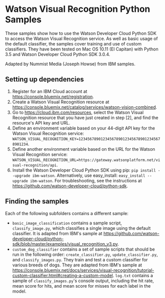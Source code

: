# Watson Visual Recognition Python Samples

These samples show how to use the Watson Developer Cloud Python SDK to access the Watson Visual Recognition service.  As well as basic usage of the default classifier, the samples cover training and use of custom classifiers.  They have been tested on Mac OS 10.11 (El Capitan) with Python 3.5 and Watson Developer Cloud Python SDK 3.0.4.

Adapted by Nummist Media (Joseph Howse) from IBM samples.

## Setting up dependencies

1. Register for an IBM Cloud account at https://console.bluemix.net/registration.
2. Create a Watson Visual Recognition resource at https://console.bluemix.net/catalog/services/watson-vision-combined.
3. Go to https://cloud.ibm.com/resources, select the Watson Visual Recognition resource that you have just created in step [2], and find the resource's API key and URL.
4. Define an environment variable based on your 44-digit API key for the Watson Visual Recognition service: `WATSON_VISUAL_RECOGNITION_KEY=12345678901234567890123456789012345678901234`.
5. Define another environment variable based on the URL for the Watson Visual Recognition service: `WATSON_VISUAL_RECOGNITION_URL=https://gateway.watsonplatform.net/visual-recognition/api`.
6. Install the Watson Developer Cloud Python SDK using pip: `pip install --upgrade ibm-watson`. Alternatively, use easy_install: `easy_install --upgrade ibm-watson`. For troubleshooting, see the instructions at https://github.com/watson-developer-cloud/python-sdk.

## Finding the samples

Each of the following subfolders contains a different sample:

- `basic_image_classification` contains a sample script, `classify_image.py`, which classifies a single image using the default classifier. It is adapted from IBM's sample at https://github.com/watson-developer-cloud/python-sdk/blob/master/examples/visual_recognition_v3.py.
- `custom_dog_classifier` contains a set of sample scripts that should be run in the following order: `create_classifier.py`, `update_classifier.py`, and `classify_images.py`. They train and test a custom classifier for various breeds of dogs. They are adapted from IBM's sample at https://console.bluemix.net/docs/services/visual-recognition/tutorial-custom-classifier.html#creating-a-custom-model. `log.txt` contains a sample of `classify_images.py`'s console output, including the hit rate, mean score for hits, and mean score for misses for each label in the model.